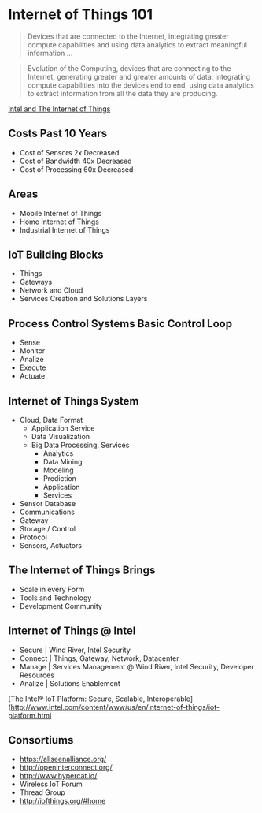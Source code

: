 Internet of Things 101
==

> Devices that are connected to the Internet, integrating greater compute capabilities and using data analytics to extract meaningful information ...

> Evolution of the Computing, devices that are connecting to the Internet, generating greater and greater amounts of data, integrating compute capabilities into the devices end to end, using data analytics to extract information from all the data they are producing.

[Intel and The Internet of Things](https://newsroom.intel.com/docs/DOC-5224)

## Costs Past 10 Years

- Cost of Sensors 2x Decreased
- Cost of Bandwidth 40x Decreased
- Cost of Processing 60x Decreased

## Areas

- Mobile Internet of Things
- Home Internet of Things
- Industrial Internet of Things

## IoT Building Blocks

- Things
- Gateways
- Network and Cloud
- Services Creation and Solutions Layers

## Process Control Systems Basic Control Loop

* Sense
* Monitor
* Analize
* Execute
* Actuate

## Internet of Things System

* Cloud, Data Format
  * Application Service
  * Data Visualization
  * Big Data Processing, Services
    * Analytics
    * Data Mining
    * Modeling
    * Prediction
    * Application
    * Services
* Sensor Database
* Communications
* Gateway
* Storage / Control
* Protocol
* Sensors, Actuators

## The Internet of Things Brings
* Scale in every Form
* Tools and Technology
* Development Community

## Internet of Things @ Intel

* Secure | Wind River, Intel Security
* Connect | Things, Gateway, Network, Datacenter
* Manage | Services Management @ Wind River, Intel Security, Developer Resources
* Analize | Solutions Enablement

[The Intel® IoT Platform: Secure, Scalable, Interoperable](http://www.intel.com/content/www/us/en/internet-of-things/iot-platform.html

## Consortiums
* https://allseenalliance.org/
* http://openinterconnect.org/
* http://www.hypercat.io/
* Wireless IoT Forum
* Thread Group
* http://iofthings.org/#home

